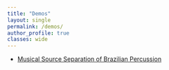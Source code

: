 ```yaml
---
title: "Demos"
layout: single
permalink: /demos/
author_profile: true
classes: wide
---
```


* [Musical Source Separation of Brazilian Percussion](https://richa-namballa.github.io/mss-demo/)